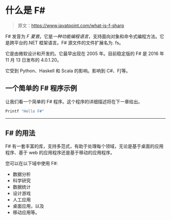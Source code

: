 # 什么是 F#

> 原文：<https://www.javatpoint.com/what-is-f-sharp>

F# 发音为 *F 夏普*。它是*一种功能编程语言*，支持面向对象和命令式编程方法。它是跨平台的.NET 框架语言。F# 源文件的文件扩展名为. fs。

它是由微软设计和开发的。它最早出现在 2005 年。目前稳定版的 F# 是 2016 年 11 月 13 日发布的 4.0.1.20。

它受到 Python、Haskell 和 Scala 的影响。影响到 C#、F∫等。

## 一个简单的 F# 程序示例

让我们看一个简单的 F# 程序。这个程序的详细描述将在下一章给出。

```fs
Printf "Hello F#"

```

* * *

## F# 的用法

F# 有一套丰富的库，支持多范式，有助于处理每个领域，无论是基于桌面的应用程序、基于 web 的应用程序还是基于移动的应用程序。

您可以在以下域中使用 F#:

*   数据分析
*   科学研究
*   数据统计
*   设计游戏
*   人工应用
*   桌面应用，以及
*   移动应用等。